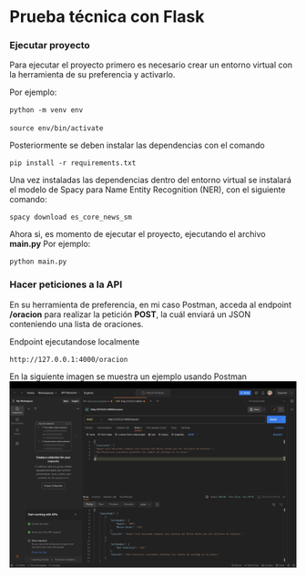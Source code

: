 # Prueba técnica con Flask

### Ejecutar proyecto
Para ejecutar el proyecto primero es necesario crear un entorno virtual con la herramienta de su preferencia y activarlo.

Por ejemplo:
```
python -m venv env

source env/bin/activate
```

Posteriormente se deben instalar las dependencias con el comando
```
pip install -r requirements.txt
```

Una vez instaladas las dependencias dentro del entorno virtual se instalará el modelo de Spacy para Name Entity Recognition (NER), con el siguiente comando:
```
spacy download es_core_news_sm
```

Ahora si, es momento de ejecutar el proyecto, ejecutando el archivo **main.py**
Por ejemplo:
```
python main.py
```

### Hacer peticiones a la API

En su herramienta de preferencia, en mi caso Postman, acceda al endpoint **/oracion** para realizar la petición **POST**, la cuál enviará un JSON conteniendo una lista de oraciones.

Endpoint ejecutandose localmente
```
http://127.0.0.1:4000/oracion
```

En la siguiente imagen se muestra un ejemplo usando Postman
![Usando Postman](/images/postman_flask.png)
